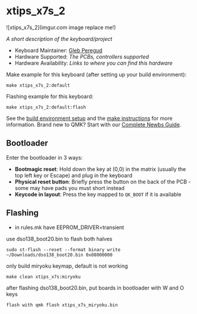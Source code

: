 # xtips_x7s_2

![xtips_x7s_2](imgur.com image replace me!)

*A short description of the keyboard/project*

* Keyboard Maintainer: [Gleb Peregud](https://github.com/gleber)
* Hardware Supported: *The PCBs, controllers supported*
* Hardware Availability: *Links to where you can find this hardware*

Make example for this keyboard (after setting up your build environment):

    make xtips_x7s_2:default

Flashing example for this keyboard:

    make xtips_x7s_2:default:flash

See the [build environment setup](https://docs.qmk.fm/#/getting_started_build_tools) and the [make instructions](https://docs.qmk.fm/#/getting_started_make_guide) for more information. Brand new to QMK? Start with our [Complete Newbs Guide](https://docs.qmk.fm/#/newbs).

## Bootloader

Enter the bootloader in 3 ways:

* **Bootmagic reset**: Hold down the key at (0,0) in the matrix (usually the top left key or Escape) and plug in the keyboard
* **Physical reset button**: Briefly press the button on the back of the PCB - some may have pads you must short instead
* **Keycode in layout**: Press the key mapped to `QK_BOOT` if it is available


## Flashing

* in rules.mk have EEPROM_DRIVER=transient 

use dso138_boot20.bin to flash both halves

    sudo st-flash --reset --format binary write ~/Downloads/dso138_boot20.bin 0x08000000

only build miryoku keymap, default is not working

    make clean xtips_x7s:miryoku

after flashing dso138_boot20.bin, put boards in bootloader with W and O keys

    flash with qmk flash xtips_x7s_miryoku.bin

